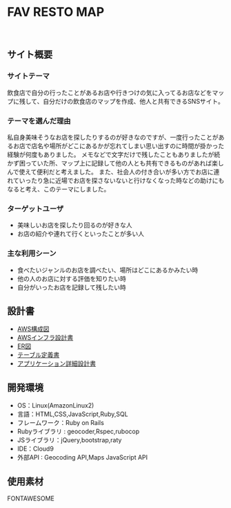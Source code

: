 # FAV RESTO MAP
​
## サイト概要
### サイトテーマ
飲食店で自分の行ったことがあるお店や行きつけの気に入ってるお店などをマップに残して、自分だけの飲食店のマップを作成、他人と共有できるSNSサイト。
​
### テーマを選んだ理由
私自身美味そうなお店を探したりするのが好きなのですが、一度行ったことがあるお店で店名や場所がどこにあるかが忘れてしまい思い出すのに時間が掛かった経験が何度もありました。
メモなどで文字だけで残したこともありましたが続かず困っていた所、マップ上に記録して他の人とも共有できるものがあれば楽しんで使えて便利だと考えました。
また、社会人の付き合いが多い方でお店に連れていったり急に近場でお店を探さないないと行けなくなった時などの助けにもなると考え、このテーマにしました。

### ターゲットユーザ
- 美味しいお店を探したり回るのが好きな人
- お店の紹介や連れて行くといったことが多い人
​
### 主な利用シーン
- 食べたいジャンルのお店を調べたい、場所はどこにあるかみたい時
- 他の人のお店に対する評価を知りたい時
- 自分がいったお店を記録して残したい時

## 設計書
- [AWS構成図](https://app.diagrams.net/#G1yI0cAxPe_S78CGzxfrE42RXg6cQ3B7pY)
- [AWSインフラ設計書](https://docs.google.com/spreadsheets/d/1kLn5ejlrDD-ee9oP0e9zXO6KYJh-HV3uPtqJZ2b_Mx4/edit#gid=0)
- [ER図](https://app.diagrams.net/#G1NgMIiAYg3-3sIlHI5kBuUHYkxTUzJLdA)
- [テーブル定義書](https://docs.google.com/spreadsheets/d/1tANNbs49owRPw6Ai6iNFMs3yGhJqXHdL/edit#gid=136342688)
- [アプリケーション詳細設計書](https://docs.google.com/spreadsheets/d/1YQSJ0_8oqDFter_xetoYiiriOh6Oh6p_XXCclKn69EY/edit#gid=549108681)
​
## 開発環境
- OS：Linux(AmazonLinux2)
- 言語：HTML,CSS,JavaScript,Ruby,SQL
- フレームワーク：Ruby on Rails
- Rubyライブラリ : geocoder,Rspec,rubocop
- JSライブラリ：jQuery,bootstrap,raty
- IDE：Cloud9
- 外部API : Geocoding API,Maps JavaScript API

## 使用素材
FONTAWESOME
